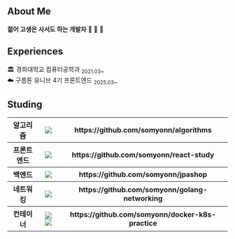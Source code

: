 ## About Me
<b>젊어 고생은 사서도 하는 개발자</b> 🥰 🥰 🥰


## Experiences
🏛️ 경희대학교 컴퓨터공학과 <sub>2021.03~</sub> <br>
☁️ 구름톤 유니브 4기 프론트엔드 <sub>2025.03~</sub>


## Studing

<table>
  <tr>
    <th>알고리즘</th>
    <th>
      <img src="https://img.shields.io/badge/python-%233776AB.svg?&style=for-the-badge&logo=python&logoColor=white" /> 
    </th>
    <th>https://github.com/somyonn/algorithms</th>
  </tr>

  <tr>
    <th>프론트엔드</th>
    <th>
      <img src="https://img.shields.io/badge/react-%2361DAFB.svg?&style=for-the-badge&logo=react&logoColor=black" /> 
    </th>
    <th>https://github.com/somyonn/react-study</th>
  </tr>

  <tr>
    <th>백엔드</th>
    <th>
      <img src="https://img.shields.io/badge/spring-%236DB33F.svg?&style=for-the-badge&logo=spring&logoColor=white" />
    </th>
    <th>https://github.com/somyonn/jpashop</th>
  </tr>

  <tr>
    <th>네트워킹</th>
    <th>
      <img src="https://img.shields.io/badge/go-%2300ADD8.svg?&style=for-the-badge&logo=go&logoColor=white" /> 
    </th>
    <th>https://github.com/somyonn/golang-networking</th>
  </tr>

  <tr>
    <th>컨테이너</th>
    <th>
      <img src="https://img.shields.io/badge/docker-%232496ED.svg?&style=for-the-badge&logo=docker&logoColor=white" />
      <img src="https://img.shields.io/badge/kubernetes-%23326CE5.svg?&style=for-the-badge&logo=kubernetes&logoColor=white" /> 
    </th>
    <th>https://github.com/somyonn/docker-k8s-practice</th>
  </tr>
</table>


<!--
**somyonn/somyonn** is a ✨ _special_ ✨ repository because its `README.md` (this file) appears on your GitHub profile.

Here are some ideas to get you started:

- 🔭 I’m currently working on ...
- 🌱 I’m currently learning ...
- 👯 I’m looking to collaborate on ...
- 🤔 I’m looking for help with ...
- 💬 Ask me about ...
- 📫 How to reach me: ...
- 😄 Pronouns: ...
- ⚡ Fun fact: ...
-->

